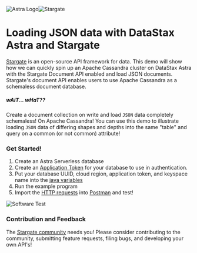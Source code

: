 ![Astra Logo](gif/astra.png)![Stargate](gif/stargate.png)
# Loading JSON data with DataStax Astra and Stargate
[Stargate](www.stargate.io) is an open-source API framework for data. 
This demo will show how we can quickly spin up an Apache Cassandra cluster on DataStax Astra with the Stargate Document API enabled and load JSON documents.
Stargate's document API enables users to use Apache Cassandra as a schemaless document database.
##### _wAiT... wHaT??_
Create a document collection on write and load `JSON` data completely schemaless! On Apache Cassandra!
You can use this demo to illustrate loading `JSON` data of differing shapes and depths into the same "table" and query on a common (or not common) attribute! 
### Get Started!
1. Create an Astra Serverless database
2. Create an [Application Token](https://docs.datastax.com/en/astra/docs/manage-application-tokens.html) for your database to use in authentication.
3. Put your database UUID, cloud region, application token, and keyspace name into the [java variables](src/main/java/com/datastax/example/App.java)
4. Run the example program
5. Import the [HTTP requests](postman) into [Postman](https://www.postman.com/) and test!

![Software Test](gif/demo.gif)

### Contribution and Feedback
The [Stargate community](https://stargate.io/community) needs you! Please consider contributing to the community, submitting feature requests, filing bugs, and developing your own API's!  